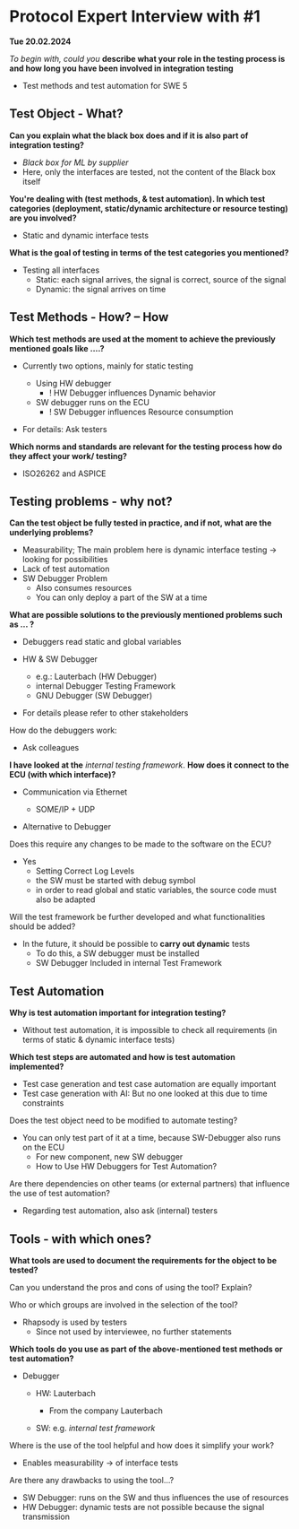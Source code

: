 # Protocol Expert Interview with #1

**Tue 20.02.2024**

_To begin with, could you_ **describe what your role in the testing process is and how long you have been involved in integration testing**

- Test methods and test automation for SWE 5

## Test Object - What?

**Can you explain what the black box does and if it is also part of integration testing?**
- _Black box for ML by supplier_
- Here, only the interfaces are tested, not the content of the Black box itself

**You're dealing with (test methods, & test automation). In which test categories (deployment, static/dynamic architecture or resource testing) are you involved?**

- Static and dynamic interface tests

**What is the goal of testing in terms of the test categories you mentioned?**
- Testing all interfaces
  - Static: each signal arrives, the signal is correct, source of the signal
  - Dynamic: the signal arrives on time

## Test Methods - How? – How

**Which test methods are used at the moment to achieve the previously mentioned goals like ....?**
- Currently two options, mainly for static testing
  - Using HW debugger
    - ! HW Debugger influences Dynamic behavior
  - SW debugger runs on the ECU
    - ! SW Debugger influences Resource consumption

- For details: Ask testers 

**Which norms and standards are relevant for the testing process how do they affect your work/ testing?**

- ISO26262 and ASPICE

## Testing problems - why not?

**Can the test object be fully tested in practice, and if not, what are the underlying problems?**
- Measurability; The main problem here is dynamic interface testing &rarr; looking for possibilities 
- Lack of test automation
- SW Debugger Problem
  - Also consumes resources
  - You can only deploy a part of the SW at a time

**What are possible solutions to the previously mentioned problems such as ... ?**
- Debuggers read static and global variables
- HW & SW Debugger
  - e.g.: Lauterbach (HW Debugger)
  - internal Debugger Testing Framework 
  - GNU Debugger (SW Debugger)

- For details please refer to other stakeholders

How do the debuggers work:

- Ask colleagues 

**I have looked at the** _internal testing framework_. **How does it connect to the ECU (with which interface)?**
- Communication via Ethernet 
  - SOME/IP + UDP

- Alternative to Debugger

Does this require any changes to be made to the software on the ECU?
- Yes 
  - Setting Correct Log Levels
  - the SW must be started with debug symbol
  - in order to read global and static variables, the source code must also be adapted

Will the test framework be further developed and what functionalities should be added?
- In the future, it should be possible to **carry out dynamic** tests
  - To do this, a SW debugger must be installed
  - SW Debugger Included in internal Test Framework

## Test Automation

**Why is test automation important for integration testing?**

- Without test automation, it is impossible to check all requirements (in terms of static & dynamic interface tests)

**Which test steps are automated and how is test automation implemented?**
- Test case generation and test case automation are equally important
- Test case generation with AI: But no one looked at this due to time constraints

Does the test object need to be modified to automate testing?
- You can only test part of it at a time, because SW-Debugger also runs on the ECU
  - For new component, new SW debugger
  - How to Use HW Debuggers for Test Automation?

Are there dependencies on other teams (or external partners) that influence the use of test automation?

- Regarding test automation, also ask (internal) testers

## Tools - with which ones?

**What tools are used to document the requirements for the object to be tested?**

Can you understand the pros and cons of using the tool? Explain?

Who or which groups are involved in the selection of the tool?
- Rhapsody is used by testers
  - Since not used by interviewee, no further statements

**Which tools do you use as part of the above-mentioned test methods or test automation?**
- Debugger
  - HW: Lauterbach 
    - From the company Lauterbach

  - SW: e.g. _internal test framework_

Where is the use of the tool helpful and how does it simplify your work?

- Enables measurability &rarr; of interface tests

Are there any drawbacks to using the tool...?
- SW Debugger: runs on the SW and thus influences the use of resources
- HW Debugger: dynamic tests are not possible because the signal transmission